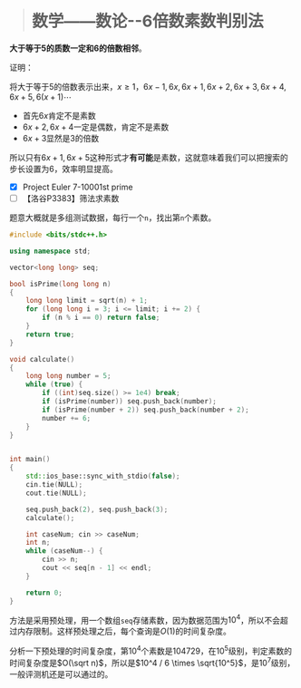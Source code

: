 > # 数学——数论--6倍数素数判别法

**大于等于5的质数一定和6的倍数相邻**。

证明：

将大于等于5的倍数表示出来，$x \geq 1$，$6x - 1, 6x, 6x + 1, 6x+2, 6x+3, 6x+4,6x+5, 6(x+1) \cdots$

* 首先$6x$肯定不是素数
* $6x + 2, 6x+4$一定是偶数，肯定不是素数
* $6x+3$显然是3的倍数

所以只有$6x+1, 6x+5$这种形式才**有可能**是素数，这就意味着我们可以把搜索的步长设置为6，效率明显提高。

- [x] Project Euler 7-10001st prime
- [ ] 【洛谷P3383】筛法求素数

题意大概就是多组测试数据，每行一个`n`，找出第`n`个素数。

```c++
#include <bits/stdc++.h>

using namespace std;

vector<long long> seq;

bool isPrime(long long n)
{
	long long limit = sqrt(n) + 1;
	for (long long i = 3; i <= limit; i += 2) {
		if (n % i == 0) return false;
	}
	return true;
}

void calculate()
{
	long long number = 5;
	while (true) {
		if ((int)seq.size() >= 1e4) break;
		if (isPrime(number)) seq.push_back(number);
		if (isPrime(number + 2)) seq.push_back(number + 2);
		number += 6;
	}
}


int main()
{
	std::ios_base::sync_with_stdio(false);
	cin.tie(NULL);
	cout.tie(NULL);

	seq.push_back(2), seq.push_back(3);
	calculate();

	int caseNum; cin >> caseNum;
	int n;
	while (caseNum--) {
		cin >> n;
		cout << seq[n - 1] << endl;
	}

	return 0;
}
```

方法是采用预处理，用一个数组`seq`存储素数，因为数据范围为$10^4$，所以不会超过内存限制。这样预处理之后，每个查询是$O(1)$的时间复杂度。

分析一下预处理的时间复杂度，第$10^4$个素数是104729，在$10^5$级别，判定素数的时间复杂度是$O(\sqrt n)$，所以是$10^4 / 6 \times \sqrt{10^5}$，是$10^7$级别，一般评测机还是可以通过的。